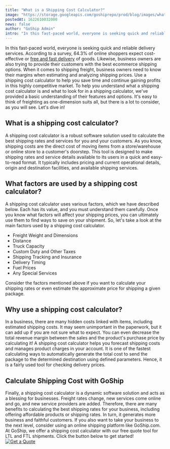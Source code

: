 ```yaml
---
title: "What is a Shipping Cost Calculator?"
image: "https://storage.googleapis.com/goshiprepo/prod/blog/images/what-is-a-shipping-cost-calculator.jpg"
postedAt: 1622610032000
news: false
author: "GoShip Admin"
intro: "In this fast-paced world, everyone is seeking quick and reliable delivery services. According to a survey, 64.3% of online shoppers expect cost-effective or free and fast delivery of goods. Likewise, business owners are also trying to provide their customers with the best ecommerce shipping options. When it comes to shipping freight, business owners need to know their margins when estimating and analyzing shipping prices. Use a shipping cost calculator to help you save time and continue gaining profits in t"
---
```

In this fast-paced world, everyone is seeking quick and reliable delivery services. According to a survey, 64.3% of online shoppers expect cost-effective or [free and fast delivery](https://www.retailwire.com/discussion/survey-says-consumers-want-online-orders-shipped-fast-and-free/) of goods. Likewise, business owners are also trying to provide their customers with the best ecommerce shipping options. When it comes to shipping freight, business owners need to know their margins when estimating and analyzing shipping prices. Use a shipping cost calculator to help you save time and continue gaining profits in this highly competitive market. To help you understand what a shipping cost calculator is and what to look for in a shipping calculator, we've provided a basic understanding of their features and options. It's easy to think of freighting as one-dimension suits all, but there is a lot to consider, as you will see. Let's dive in!

**What is a shipping cost calculator?**
---------------------------------------

A shipping cost calculator is a robust software solution used to calculate the best shipping rates and services for you and your customers. As you know, shipping costs are the direct cost of moving items from a store/warehouse or online store to a customer's doorstep. This tool is designed to make shipping rates and service details available to its users in a quick and easy-to-read format. It typically includes pricing and current operational details, origin and destination facilities, and available shipping services.

**What factors are used by a shipping cost calculator?**
--------------------------------------------------------

A shipping cost calculator uses various factors, which we have described below. Each has its value, and you must understand them carefully. Once you know what factors will affect your shipping prices, you can ultimately use them to find ways to save on your shipment. So, let's take a look at the main factors used by a shipping cost calculator.

*   Freight Weight and Dimensions
*   Distance
*   Truck Capacity
*   Custom Duty and Other Taxes
*   Shipping Tracking and Insurance
*   Delivery Timing
*   Fuel Prices
*   Any Special Services

Consider the factors mentioned above if you want to calculate your shipping rates or even estimate the approximate price for shipping a given package.

**Why use a shipping cost calculator?**
---------------------------------------

In a business, there are many hidden costs linked with items, including estimated shipping costs. It may seem unimportant in the paperwork, but it can add up if you are not sure what to expect. You can even decrease the total revenue margin between the sales and the product's purchase price by calculating it! A shipping cost calculator helps you forecast shipping costs and manages product charges in your account. It is one of the fastest calculating ways to automatically generate the total cost to send the package to the determined destination using defined parameters. Hence, it is a fairly used tool for checking delivery prices.

**Calculate Shipping Cost with GoShip**
---------------------------------------

Finally, a shipping cost calculator is a dynamic software solution and acts as a blessing for businesses. Freight rates change, new services come online and go, and new service providers are added. Therefore, there are many benefits to calculating the best shipping rates for your business, including offering affordable products or shipping rates. In turn, it generates more business and faithful customers. If you also want to take your business to the next level, consider using an online shipping platform like GoShip.com. At GoShip, we offer a shipping cost calculator with our free quote tool for LTL and FTL shipments. Click the button below to get started! [![Get a Quote](https://www.goship.com/wp-content/uploads/2021/02/1ace89b4-fe28-40ff-a2a7-4cddc60fc9ec.png)](https://www.goship.com/)
